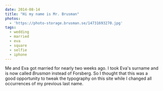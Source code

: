 ```yaml
---
date: 2014-08-14
title: "Hi my name is Mr. Brusman"
photos:
  - 'https://photo-storage.brusman.se/14731693270.jpg'
tags:
  - wedding
  - married
  - eva
  - square
  - selfie
  - iphone
---
```


Me and Eva got married for nearly two weeks ago. I took Eva's surname and is now called _Brusman_ instead of Forsberg. So I thought that this was a good opportunity to tweak the typography on this site while I changed all occurrences of my previous last name.
